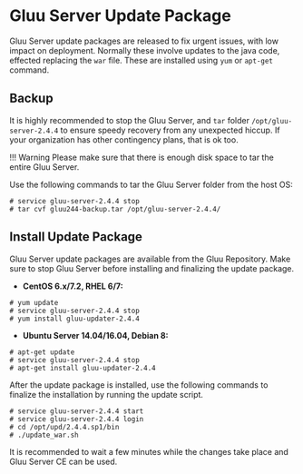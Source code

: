# Gluu Server Update Package

Gluu Server update packages are released to fix urgent issues, with low 
impact on deployment. Normally these involve updates to the java code,
effected replacing the `war` file. These are installed using 
`yum` or `apt-get` command.

## Backup

It is highly recommended to stop the Gluu Server, and `tar` 
folder `/opt/gluu-server-2.4.4` to ensure speedy recovery from any 
unexpected hiccup. If your organization has other contingency plans,
that is ok too.

!!! Warning
    Please make sure that there is enough disk space to tar the entire 
    Gluu Server.

Use the following commands to tar the Gluu Server folder from the host
OS:

```
# service gluu-server-2.4.4 stop
# tar cvf gluu244-backup.tar /opt/gluu-server-2.4.4/
```

## Install Update Package
Gluu Server update packages are available from the Gluu Repository.
Make sure to stop Gluu Server before installing and finalizing the 
update package.

* **CentOS 6.x/7.2, RHEL 6/7:** 

```
# yum update
# service gluu-server-2.4.4 stop
# yum install gluu-updater-2.4.4

```

* **Ubuntu Server 14.04/16.04, Debian 8:** 

```
# apt-get update
# service gluu-server-2.4.4 stop
# apt-get install gluu-updater-2.4.4

```

After the update package is installed, use the following commands to 
finalize the installation by running the update script. 

```
# service gluu-server-2.4.4 start
# service gluu-server-2.4.4 login
# cd /opt/upd/2.4.4.sp1/bin
# ./update_war.sh
```

It is recommended to wait a few minutes while the changes take place and 
Gluu Server CE can be used.
